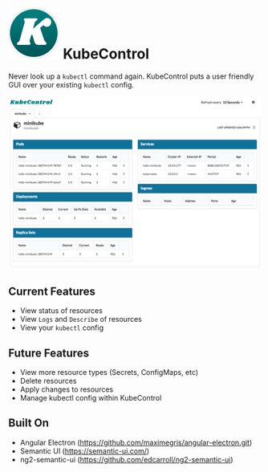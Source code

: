 # ![KubeControl Screenshot](./KubeControlLogo.png) KubeControl

Never look up a `kubectl` command again. KubeControl puts a user friendly GUI over your existing `kubectl` config.

![KubeControl Screenshot](./screenshot.png)

## Current Features
- View status of resources
- View `Logs` and `Describe` of resources
- View your `kubectl` config

## Future Features
- View more resource types (Secrets, ConfigMaps, etc)
- Delete resources
- Apply changes to resources
- Manage kubectl config within KubeControl

## Built On
- Angular Electron (https://github.com/maximegris/angular-electron.git)
- Semantic UI (https://semantic-ui.com/)
- ng2-semantic-ui (https://github.com/edcarroll/ng2-semantic-ui)

